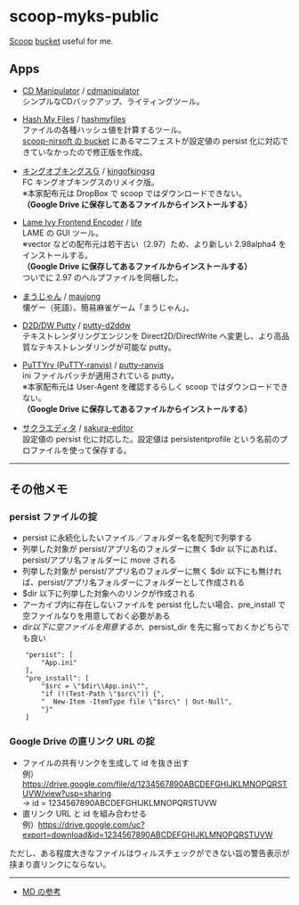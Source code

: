 # scoop-myks-public

[Scoop](https://scoop.sh/) [bucket](https://github.com/lukesampson/scoop/wiki/Buckets) useful for me.

## Apps

* [CD Manipulator](http://www.storeroom.info/cdm/) / [cdmanipulator](bucket/cdmanipulator.json)  
	シンプルなCDバックアップ、ライティングツール。

* [Hash My Files](https://www.nirsoft.net/utils/hash_my_files.html) / [hashmyfiles](bucket/hashmyfiles.json)  
	ファイルの各種ハッシュ値を計算するツール。  
	[scoop-nirsoft の bucket](https://github.com/MCOfficer/scoop-nirsoft) にあるマニフェストが設定値の persist 化に対応できていなかったので修正版を作成。

* [キングオブキングスＧ](https://kyolucam.wixsite.com/tamokuteki) / [kingofkingsg](bucket/kingofkingsg.json)  
	FC キングオブキングスのリメイク版。  
	※本家配布元は DropBox で scoop ではダウンロードできない。  
	**（Google Drive に保存してあるファイルからインストールする）**

* [Lame Ivy Frontend Encoder](https://www.vector.co.jp/soft/win95/art/se233905.html) / [life](bucket/life.json)  
	LAME の GUI ツール。  
	※vector などの配布元は若干古い（2.97）ため、より新しい 2.98alpha4 をインストールする。  
	**（Google Drive に保存してあるファイルからインストールする）**  
	ついでに 2.97 のヘルプファイルを同梱した。

* [まうじゃん](http://www.amy.hi-ho.ne.jp/ishihata/maujong/) / [maujong](bucket/maujong.json)  
	懐ゲー（死語）、簡易麻雀ゲーム「まうじゃん」。

* [D2D/DW Putty](https://ice.hotmint.com/putty/d2ddw.html) / [putty-d2ddw](bucket/putty-d2ddw.json)  
	テキストレンダリングエンジンを Direct2D/DirectWrite へ変更し、より高品質なテキストレンダリングが可能な putty。  

* [PuTTYrv (PuTTY-ranvis)](https://www.ranvis.com/putty) / [putty-ranvis](bucket/putty-ranvis.json)  
	ini ファイルパッチが適用されている putty。  
	※本家配布元は User-Agent を確認するらしく scoop ではダウンロードできない。  
	**（Google Drive に保存してあるファイルからインストールする）**

* [サクラエディタ](https://sakura-editor.github.io/) / [sakura-editor](bucket/sakura-editor.json)  
	設定値の persist 化に対応した。設定値は persistentprofile という名前のプロファイルを使って保存する。

---
## その他メモ

### persist ファイルの掟

* persist に永続化したいファイル／フォルダー名を配列で列挙する
* 列挙した対象が persist/アプリ名のフォルダーに無く $dir 以下にあれば、persist/アプリ名フォルダーに move される
* 列挙した対象が persist/アプリ名のフォルダーに無く $dir 以下にも無ければ、persist/アプリ名フォルダーにフォルダーとして作成される
* $dir 以下に列挙した対象へのリンクが作成される
* アーカイブ内に存在しないファイルを persist 化したい場合、pre_install で空ファイルなりを用意しておく必要がある
* $dir 以下に空ファイルを用意するか、$persist_dir を先に掘っておくかどちらでも良い

```
    "persist": [
        "App.ini"
    ],
    "pre_install": [
        "$src = \"$dir\\App.ini\"",
        "if (!(Test-Path \"$src\")) {",
        "  New-Item -ItemType file \"$src\" | Out-Null",
        "}"
    ]

```

### Google Drive の直リンク URL の掟

* ファイルの共有リンクを生成して id を抜き出す  
	例）https://drive.google.com/file/d/1234567890ABCDEFGHIJKLMNOPQRSTUVW/view?usp=sharing  
	→ id = 1234567890ABCDEFGHIJKLMNOPQRSTUVW
* 直リンク URL と id を組み合わせる  
	例）https://drive.google.com/uc?export=download&id=1234567890ABCDEFGHIJKLMNOPQRSTUVW  

ただし、ある程度大きなファイルはウィルスチェックができない旨の警告表示が挟まり直リンクにならない。

---
* [MD の参考](https://guides.github.com/features/mastering-markdown/)

